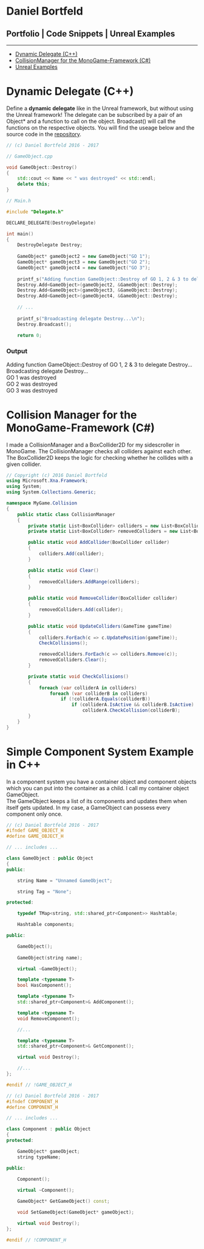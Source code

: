 # Daniel Bortfeld  

## Portfolio | Code Snippets | Unreal Examples  
***  

+ [Dynamic Delegate (C++)](#Collision_Manager)
+ [CollisionManager for the MonoGame-Framework (C#)](#Collision_Manager)
+ [Unreal Examples](https://ogoxhammerschild.github.io/Unreal-Examples/)   

<a name="Collision_Manager"/>

# Dynamic Delegate (C++)

Define a **dynamic delegate** like in the Unreal framework, but without using the Unreal framework! The delegate can be subscribed by a pair of an Object\* and a function to call on the object. Broadcast() will call the functions on the respective objects.
You will find the useage below and the source code in the [repository](https://github.com/OgoxHammerschild/OgoxHammerschild.github.io/blob/master/Composition/Delegate.h).

```c++
// (c) Daniel Bortfeld 2016 - 2017

// GameObject.cpp

void GameObject::Destroy()
{
	std::cout << Name << " was destroyed" << std::endl;
	delete this;
}

// Main.h

#include "Delegate.h"

DECLARE_DELEGATE(DestroyDelegate)

int main()
{
	DestroyDelegate Destroy;
    
	GameObject* gameObject2 = new GameObject("GO 1");
	GameObject* gameObject3 = new GameObject("GO 2");
	GameObject* gameObject4 = new GameObject("GO 3");
    
    printf_s("Adding function GameObject::Destroy of GO 1, 2 & 3 to delegate Destroy...\n");
	Destroy.Add<GameObject>(gameObject2, &GameObject::Destroy);
	Destroy.Add<GameObject>(gameObject3, &GameObject::Destroy);
	Destroy.Add<GameObject>(gameObject4, &GameObject::Destroy);
    
    // ...
    
    printf_s("Broadcasting delegate Destroy...\n");
	Destroy.Broadcast();
    
    return 0;
```

### Output

Adding function GameObject::Destroy of GO 1, 2 & 3 to delegate Destroy...    
Broadcasting delegate Destroy...    
GO 1 was destroyed    
GO 2 was destroyed    
GO 3 was destroyed    

<a name="Collision_Manager"/>

<a name="Collision_Manager"/>

# Collision Manager for the MonoGame-Framework (C#)

I made a CollisionManager and a BoxCollider2D for my sidescroller in MonoGame. The CollisionManager checks all colliders against each other. The BoxCollider2D keeps the logic for checking whether he collides with a given collider.

```c#
// Copyright (c) 2016 Daniel Bortfeld
using Microsoft.Xna.Framework;
using System;
using System.Collections.Generic;

namespace MyGame.Collision
{
    public static class CollisionManager
    {
        private static List<BoxCollider> colliders = new List<BoxCollider>();
        private static List<BoxCollider> removedColliders = new List<BoxCollider>();

        public static void AddCollider(BoxCollider collider)
        {
            colliders.Add(collider);
        }

        public static void Clear()
        {
            removedColliders.AddRange(colliders);
        }

        public static void RemoveCollider(BoxCollider collider)
        {
            removedColliders.Add(collider);
        }

        public static void UpdateColliders(GameTime gameTime)
        {
            colliders.ForEach(c => c.UpdatePosition(gameTime));
            CheckCollisions();

            removedColliders.ForEach(c => colliders.Remove(c));
            removedColliders.Clear();
        }

        private static void CheckCollisions()
        {
            foreach (var colliderA in colliders)
                foreach (var colliderB in colliders)
                    if (!colliderA.Equals(colliderB))
                        if (colliderA.IsActive && colliderB.IsActive)
                            colliderA.CheckCollision(colliderB);
        }
    }
}
```


# Simple Component System Example in C++

In a component system you have a container object and component objects which you can put into the container as a child. I call my container object GameObject.   
The GameObject keeps a list of its components and updates them when itself gets updated. In my case, a GameObject can possess every component only once.

```c++
// (c) Daniel Bortfeld 2016 - 2017
#ifndef GAME_OBJECT_H
#define GAME_OBJECT_H

// ... includes ...

class GameObject : public Object
{
public:

	string Name = "Unnamed GameObject";

	string Tag = "None";

protected:

	typedef TMap<string, std::shared_ptr<Component>> Hashtable;

	Hashtable components;

public:

	GameObject();
	
	GameObject(string name);

	virtual ~GameObject();

	template <typename T>
	bool HasComponent();

	template <typename T>
	std::shared_ptr<Component>& AddComponent();

	template <typename T>
	void RemoveComponent();

	//...

	template <typename T>
	std::shared_ptr<Component>& GetComponent();

	virtual void Destroy();

	//...
};

#endif // !GAME_OBJECT_H
```   

```c++
// (c) Daniel Bortfeld 2016 - 2017
#ifndef COMPONENT_H
#define COMPONENT_H

// ... includes ...

class Component : public Object
{
protected:

	GameObject* gameObject;
	string typeName;

public:

	Component();
	
	virtual	~Component();

	GameObject* GetGameObject() const;

	void SetGameObject(GameObject* gameObject);

	virtual void Destroy();
};

#endif // !COMPONENT_H
```
